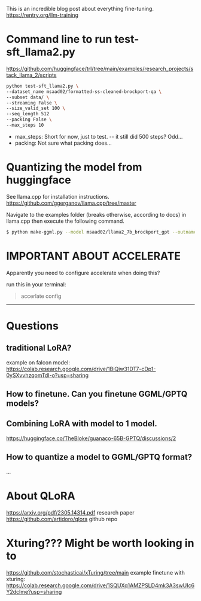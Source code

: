 

This is an incredible blog post about everything fine-tuning. https://rentry.org/llm-training

# Command line to run test-sft_llama2.py
https://github.com/huggingface/trl/tree/main/examples/research_projects/stack_llama_2/scripts

```bash
python test-sft_llama2.py \
--dataset_name msaad02/formatted-ss-cleaned-brockport-qa \
--subset data/ \
--streaming False \
--size_valid_set 100 \
--seq_length 512
--packing False \
--max_steps 10
```

- max_steps: Short for now, just to test. -- it still did 500 steps? Odd...
- packing: Not sure what packing does...

# Quantizing the model from huggingface

See llama.cpp for installation instructions.
https://github.com/ggerganov/llama.cpp/tree/master

Navigate to the examples folder (breaks otherwise, according to docs) in llama.cpp then execute the following command.

```bash
$ python make-ggml.py --model msaad02/llama2_7b_brockport_gpt --outname llama2_brockport_ggml --outdir /home/msaad/workspace/honors-thesis/fine-tuning/models --quants Q4_K_M
```



# IMPORTANT ABOUT ACCELERATE

Apparently you need to configure accelerate when doing this?

run this in your terminal: 
> accerlate config


---




# Questions

## traditional LoRA?
example on falcon model: https://colab.research.google.com/drive/1BiQiw31DT7-cDp1-0ySXvvhzqomTdI-o?usp=sharing

## How to finetune. Can you finetune GGML/GPTQ models?


## Combining LoRA with model to 1 model.
https://huggingface.co/TheBloke/guanaco-65B-GPTQ/discussions/2


## How to quantize a model to GGML/GPTQ format?
...




# About QLoRA
https://arxiv.org/pdf/2305.14314.pdf research paper
https://github.com/artidoro/qlora github repo


# Xturing??? Might be worth looking in to
https://github.com/stochasticai/xTuring/tree/main
example finetune with xturing: https://colab.research.google.com/drive/1SQUXq1AMZPSLD4mk3A3swUIc6Y2dclme?usp=sharing

